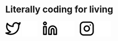 # Literally coding for living<br>

[![website](./img/twitter-light.svg)](https://twitter.com/haris_satriyo#gh-light-mode-only)
[![website](./img/twitter-dark.svg)](https://twitter.com/haris_satriyo#gh-dark-mode-only)
&nbsp;&nbsp;
[![website](./img/linkedin-light.svg)](https://www.linkedin.com/in/haris-satriyo/#gh-light-mode-only)
[![website](./img/linkedin-dark.svg)](https://www.linkedin.com/in/haris-satriyo/#gh-dark-mode-only)
&nbsp;&nbsp;
[![website](./img/instagram-light.svg)](https://www.instagram.com/mhb.satriyo/#gh-light-mode-only)
[![website](./img/instagram-dark.svg)](https://www.instagram.com/mhb.satriyo/#gh-dark-mode-only) <br>

<!--## Current Stats
<img align="top" src="https://hits.seeyoufarm.com/api/count/incr/badge.svg?url=https%3A%2F%2Fgithub.com%2F{009MHz}1212%2Fhit-counter" />
<img align="left" height="45%" src="https://github-readme-stats.vercel.app/api?username=009MHz&show_icons=true&theme=tokyonight" />
 <a href="https://github.com/009MHz/github-readme-stats">
  <img align="right" width="43%" src="https://github-readme-stats.vercel.app/api/top-langs/?username=009MHz&layout=compact" />
</a>
<br> <a href="https://github.com/009MHz/github-readme-stats" >
  <img align = "right" width = "43%" src="https://github-readme-stats.vercel.app/api/wakatime?username=009MHz&layout=compact" />
</a> -->

<!-- 
## Achievements
<img src="https://github-readme-streak-stats.herokuapp.com/?user=009MHz" /> 
 -->
